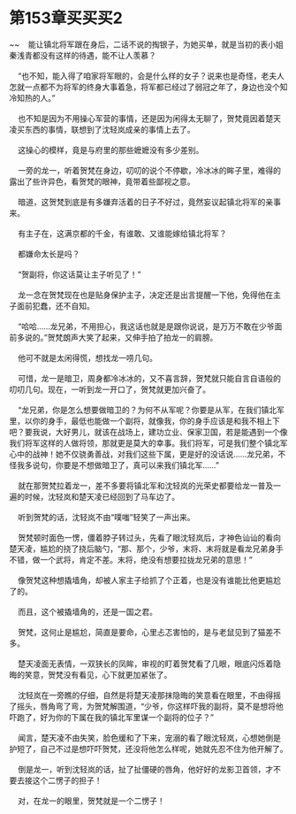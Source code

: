 # 第153章买买买2
~~&nbsp;&nbsp;&nbsp;&nbsp;能让镇北将军跟在身后，二话不说的掏银子，为她买单，就是当初的表小姐秦浅青都没有这样的待遇，能不让人羡慕？<br><br>&nbsp;&nbsp;&nbsp;&nbsp;“也不知，能入得了咱家将军眼的，会是什么样的女子？说来也是奇怪，老夫人怎就一点都不为将军的终身大事着急，将军都已经过了弱冠之年了，身边也没个知冷知热的人。”<br><br>&nbsp;&nbsp;&nbsp;&nbsp;也不知是因为不用操心军营的事情，还是因为闲得太无聊了，贺梵竟因着楚天凌买东西的事情，联想到了沈轻岚成亲的事情上去了。<br><br>&nbsp;&nbsp;&nbsp;&nbsp;这操心的模样，竟是与府里的那些嬷嬷没有多少差别。<br><br>&nbsp;&nbsp;&nbsp;&nbsp;一旁的龙一，听着贺梵在身边，叨叨的说个不停歇，冷冰冰的眸子里，难得的露出了些许异色，看贺梵的眼神，竟带着些鄙视之意。<br><br>&nbsp;&nbsp;&nbsp;&nbsp;暗道，这贺梵到底是有多嫌弃活着的日子不好过，竟然妄议起镇北将军的亲事来。<br><br>&nbsp;&nbsp;&nbsp;&nbsp;有主子在，这满京都的千金，有谁敢、又谁能嫁给镇北将军？<br><br>&nbsp;&nbsp;&nbsp;&nbsp;都嫌命太长是吗？<br><br>&nbsp;&nbsp;&nbsp;&nbsp;“贺副将，你这话莫让主子听见了！”<br><br>&nbsp;&nbsp;&nbsp;&nbsp;龙一念在贺梵现在也是贴身保护主子，决定还是出言提醒一下他，免得他在主子面前犯蠢，还不自知。<br><br>&nbsp;&nbsp;&nbsp;&nbsp;“哈哈……龙兄弟，不用担心，我这话也就是是跟你说说，是万万不敢在少爷面前多说的。”贺梵朗声大笑了起来，又伸手拍了拍龙一的肩膀。<br><br>&nbsp;&nbsp;&nbsp;&nbsp;他可不就是太闲得慌，想找龙一唠几句。<br><br>&nbsp;&nbsp;&nbsp;&nbsp;可惜，龙一是暗卫，周身都冷冰冰的，又不喜言辞，贺梵就只能自言自语般的叨叨几句。现在，一听到龙一开口了，贺梵就更加兴奋了。<br><br>&nbsp;&nbsp;&nbsp;&nbsp;“龙兄弟，你是怎么想要做暗卫的？为何不从军呢？你要是从军，在我们镇北军里，以你的身手，最低也能做一个副将，就像我，你的身手应该是和我不相上下吧？要我说，大好男儿，就该在战场上，建功立业、保家卫国，若是能遇到一个像我们将军这样的人做将领，那就更是莫大的幸事。我们将军，可是我们整个镇北军心中的战神！她不仅骁勇善战，对我们这些下属，更是好的没话说……龙兄弟，不怪我多说句，你要是不想做暗卫了，真可以来我们镇北军……”<br><br>&nbsp;&nbsp;&nbsp;&nbsp;就在那贺梵拉着龙一，差不多要将镇北军和沈轻岚的光荣史都要给龙一普及一遍的时候，沈轻岚和楚天凌已经回到了马车边了。<br><br>&nbsp;&nbsp;&nbsp;&nbsp;听到贺梵的话，沈轻岚不由“噗嗤”轻笑了一声出来。<br><br>&nbsp;&nbsp;&nbsp;&nbsp;贺梵顿时面色一愣，僵着脖子转过头，先看了眼沈轻岚后，才神色讪讪的看向楚天凌，尴尬的挠了挠后脑勺，“那、那个，少爷，末将、末将就是看龙兄弟身手不错，做一个武将，肯定不差。末将，绝没有想要拉拢龙兄弟的意思！”<br><br>&nbsp;&nbsp;&nbsp;&nbsp;像贺梵这种想撬墙角，却被人家主子给抓了个正着，也是没有谁能比他更尴尬了的。<br><br>&nbsp;&nbsp;&nbsp;&nbsp;而且，这个被撬墙角的，还是一国之君。<br><br>&nbsp;&nbsp;&nbsp;&nbsp;贺梵，这何止是尴尬，简直是要命，心里忐忑害怕的，是与老鼠见到了猫差不多。<br><br>&nbsp;&nbsp;&nbsp;&nbsp;楚天凌面无表情，一双狭长的凤眸，审视的盯着贺梵看了几眼，眼底闪烁着隐晦的笑意，贺梵没有看见，心下就更加紧张了。<br><br>&nbsp;&nbsp;&nbsp;&nbsp;沈轻岚在一旁瞧的仔细，自然是将楚天凌那抹隐晦的笑意看在眼里，不由得摇了摇头，唇角弯了弯，为贺梵解围道，“少爷，你这样吓我的副将，莫不是想将他吓跑了，好为你的下属在我的镇北军里谋一个副将的位子？”<br><br>&nbsp;&nbsp;&nbsp;&nbsp;闻言，楚天凌不由失笑，脸色缓和了下来，宠溺的看了眼沈轻岚，心想她倒是护短了，自己不过是想吓吓贺梵，还没将他怎么样呢，她就先忍不住为他开解了。<br><br>&nbsp;&nbsp;&nbsp;&nbsp;倒是龙一，听到沈轻岚的话，扯了扯僵硬的唇角，他好好的龙影卫首领，才不要去接这个二愣子的担子！<br><br>&nbsp;&nbsp;&nbsp;&nbsp;对，在龙一的眼里，贺梵就是一个二愣子！<br><br>
                    

<script>_fwqdsqadxfw()</script>
<div><script>_dfwf1dw();</script></div>
<div><script>_dfwf1agdw();</script></div>
                